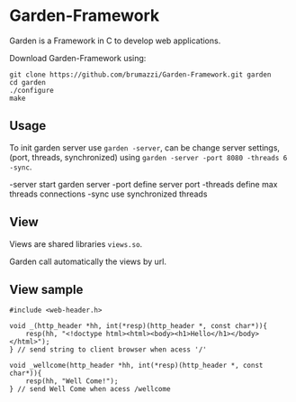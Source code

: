 # Garden-Framework

Garden is a Framework in C to develop web applications.

Download Garden-Framework using:

    git clone https://github.com/brumazzi/Garden-Framework.git garden
    cd garden
    ./configure
    make

## Usage

To init garden server use `garden -server`, can be change server settings, (port, threads, synchronized) using `garden -server -port 8080 -threads 6 -sync`.

-server		start garden server
-port <port>	define server port
-threads <nt>	define max threads connections
-sync		use synchronized threads

## View

Views are shared libraries `views.so`.

Garden call automatically the views by url.

## View sample

    #include <web-header.h>

    void _(http_header *hh, int(*resp)(http_header *, const char*)){
    	resp(hh, "<!doctype html><html><body><h1>Hello</h1></body></html>");
    } // send string to client browser when acess '/'
    
    void _wellcome(http_header *hh, int(*resp)(http_header *, const char*)){
    	resp(hh, "Well Come!");
    } // send Well Come when acess /wellcome
